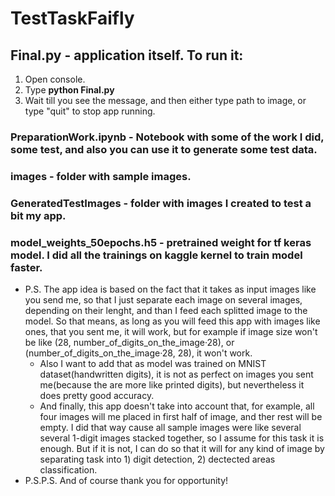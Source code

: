 # TestTaskFaifly

##  Final.py - application itself. To run it: 
1.  Open console.
2.  Type **python Final.py**
3.  Wait till you see the message, and then either type path to image, or type "quit" to stop app running.

### PreparationWork.ipynb - Notebook with some of the work I did, some test, and also you can use it to generate some test data.

### images - folder with sample images.
### GeneratedTestImages - folder with images I created to test a bit my app.

### model_weights_50epochs.h5 - pretrained weight for tf keras model. I did all the trainings on kaggle kernel to train model faster.


* P.S. The app idea is based on the fact that it takes as input images like you send me, so that I just separate each image on several images, depending on their lenght, and than I feed each splitted image to the model. So that means, as long as you will feed this app with images like ones, that you sent me, it will work, but for example if image size won't be like (28, number_of_digits_on_the_image·28), or (number_of_digits_on_the_image·28, 28), it won't work. 
  * Also I want to add that as model was trained on MNIST dataset(handwritten digits), it is not as perfect on images you sent me(because the are more like printed digits), but nevertheless it does pretty good accuracy. 
  * And finally, this app doesn't take into account that, for example, all four images will me placed in first half of image, and ther rest will be empty. I did that way cause all sample images were like several several 1-digit images stacked together, so I assume for this task it is enough. But if it is not, I can do so that it will for any kind of image by separating task into 1) digit detection, 2) dectected areas classification.
* P.S.P.S. And of course thank you for opportunity!

